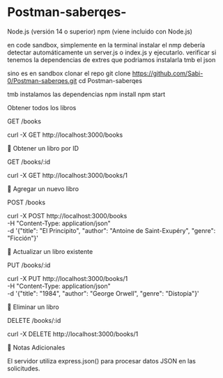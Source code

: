 # Postman-saberqes-

Node.js (versión 14 o superior)
npm (viene incluido con Node.js)

en code sandbox, simplemente en la terminal instalar el nmp 
debería detectar automáticamente un server.js o index.js y ejecutarlo. 
verificar si tenemos la dependencias de extres que podriamos instalarla tmb el json 

sino es en sandbox clonar el repo 
git clone https://github.com/Sabi-0/Postman-saberqes.git
cd Postman-saberqes

tmb instalamos las dependencias 
npm install
npm start

 Obtener todos los libros

GET /books

curl -X GET http://localhost:3000/books

🔹 Obtener un libro por ID

GET /books/:id

curl -X GET http://localhost:3000/books/1

🔹 Agregar un nuevo libro

POST /books

curl -X POST http://localhost:3000/books \
  -H "Content-Type: application/json" \
  -d '{"title": "El Principito", "author": "Antoine de Saint-Exupéry", "genre": "Ficción"}'

🔹 Actualizar un libro existente

PUT /books/:id

curl -X PUT http://localhost:3000/books/1 \
  -H "Content-Type: application/json" \
  -d '{"title": "1984", "author": "George Orwell", "genre": "Distopía"}'

🔹 Eliminar un libro

DELETE /books/:id

curl -X DELETE http://localhost:3000/books/1

📝 Notas Adicionales

El servidor utiliza express.json() para procesar datos JSON en las solicitudes.
